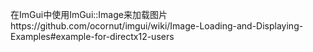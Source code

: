 在ImGui中使用ImGui::Image来加载图片https://github.com/ocornut/imgui/wiki/Image-Loading-and-Displaying-Examples#example-for-directx12-users